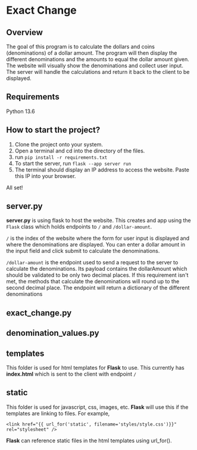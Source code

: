 # Exact Change

## Overview

The goal of this program is to calculate the dollars and coins (denominations) of a dollar amount. The program will then display the different denominations and the amounts to equal the dollar amount given. The website will visually show the denominations and collect user input. The server will handle the calculations and return it back to the client to be displayed.

## Requirements

Python 13.6

## How to start the project?

1. Clone the project onto your system.
2. Open a terminal and cd into the directory of the files.
3. run `pip install -r requirements.txt`
4. To start the server, run `flask --app server run`
5. The terminal should display an IP address to access the website. Paste this IP into your browser.

All set!

## server.py

**server.py** is using flask to host the website. This creates and app using the `Flask` class which holds endpoints to `/` and `/dollar-amount`.

`/` is the index of the website where the form for user input is displayed and where the denominations are displayed. You can enter a dollar amount in the input field and click submit to calculate the denominations.

`/dollar-amount` is the endpoint used to send a request to the server to calculate the denominations. Its payload contains the dollarAmount which should be validated to be only two decimal places. If this requirement isn't met, the methods that calculate the denominations will round up to the second decimal place. The endpoint will return a dictionary of the different denominations

## exact_change.py

## denomination_values.py

## templates

This folder is used for html templates for **Flask** to use. This currently has **index.html** which is sent to the client with endpoint `/`

## static

This folder is used for javascript, css, images, etc. **Flask** will use this if the templates are linking to files. For example,

`<link href="{{ url_for('static', filename='styles/style.css')}}" rel="stylesheet" />`

**Flask** can reference static files in the html templates using url_for().
